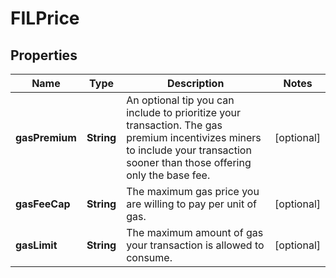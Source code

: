 

# FILPrice


## Properties

| Name | Type | Description | Notes |
|------------ | ------------- | ------------- | -------------|
|**gasPremium** | **String** | An optional tip you can include to prioritize your transaction. The gas premium incentivizes miners to include your transaction sooner than those offering only the base fee. |  [optional] |
|**gasFeeCap** | **String** | The maximum gas price you are willing to pay per unit of gas. |  [optional] |
|**gasLimit** | **String** | The maximum amount of gas your transaction is allowed to consume. |  [optional] |



